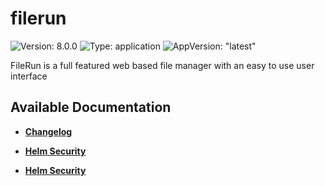 # filerun

![Version: 8.0.0](https://img.shields.io/badge/Version-8.0.0-informational?style=flat-square) ![Type: application](https://img.shields.io/badge/Type-application-informational?style=flat-square) ![AppVersion: "latest"](https://img.shields.io/badge/AppVersion-"latest"-informational?style=flat-square)

FileRun is a full featured web based file manager with an easy to use user interface

## Available Documentation

- [**Changelog**](CHANGELOG)

- [**Helm Security**](container-security)

- [**Helm Security**](helm-security)

